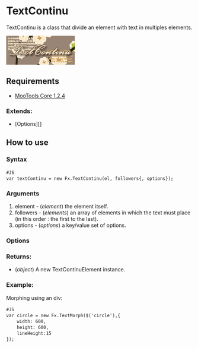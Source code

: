 TextContinu
===============

TextContinu is a class that divide an element with text in multiples elements.

![Screenshot](http://github.com/nicodmf/TextContinu/raw/master/mootools/icon.png)

Requirements
------------

* [MooTools Core 1.2.4](http://mootools.net/core)

### Extends:

- [Options][]

How to use
----------

### Syntax
	#JS
	var textContinu = new Fx.TextContinu(el, followers{, options});

### Arguments

1. element - (*element*) the element itself.
2. followers - (*elements*) an array of elements in which the text must place (in this order : the first to the last).
3. options - (*options*) a key/value set of options.

### Options

### Returns:

* (*object*) A new TextContinuElement instance.

### Example:

Morphing using an div:

	#JS
	var circle = new Fx.TextMorph($('circle'),{
		width: 600,
		height: 600,
		lineHeight:15
	});
